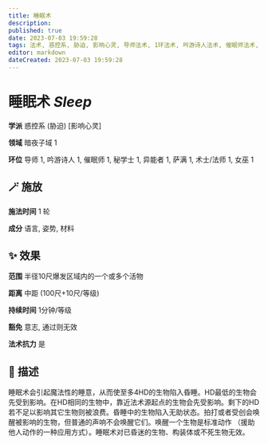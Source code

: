 ```yaml
---
title: 睡眠术
description: 
published: true
date: 2023-07-03 19:59:28
tags: 法术, 惑控系, 胁迫, 影响心灵, 导师法术, 1环法术, 吟游诗人法术, 催眠师法术, 秘学士法术, 异能者法术, 萨满法术, 术士/法师法术, 女巫法术, 暗夜子域
editor: markdown
dateCreated: 2023-07-03 19:59:28
---
```


# **睡眠术** *Sleep*

**学派** 惑控系 (胁迫) \[影响心灵\] 

**领域** 暗夜子域 1

**环位** 导师 1, 吟游诗人 1, 催眠师 1, 秘学士 1, 异能者 1, 萨满 1, 术士/法师 1, 女巫 1

## 🪄 施放

**施法时间** 1 轮

**成分** 语言, 姿势, 材料

## ✨ 效果  

**范围** 半径10尺爆发区域内的一个或多个活物

**距离** 中距 (100尺+10尺/等级)  

**持续时间** 1分钟/等级 

**豁免** 意志, 通过则无效

**法术抗力** 是

## 📖 描述

睡眠术会引起魔法性的睡意，从而使至多4HD的生物陷入昏睡。HD最低的生物会先受到影响。在HD相同的生物中，靠近法术源起点的生物会先受影响。剩下的HD若不足以影响其它生物则被浪费。昏睡中的生物陷入无助状态。拍打或者受创会唤醒被影响的生物，但普通的声响不会唤醒它们。唤醒一个生物是标准动作 （援助他人动作的一种应用方式）。睡眠术对已昏迷的生物、构装体或不死生物无效。
    